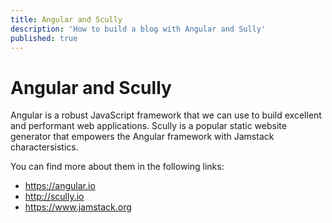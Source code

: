 ```yaml
---
title: Angular and Scully
description: 'How to build a blog with Angular and Sully'
published: true
---
```


# Angular and Scully

Angular is a robust JavaScript framework that we can use to build excellent and performant web applications.
Scully is a popular static website generator that empowers the Angular framework with Jamstack charactersistics.

You can find more about them in the following links:
  - https://angular.io
  - http://scully.io
  - https://www.jamstack.org

